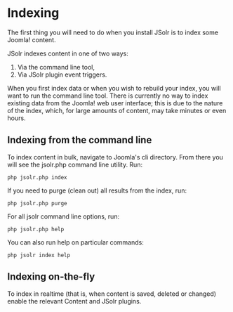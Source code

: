 # Indexing
The first thing you will need to do when you install JSolr is to index some Joomla! content.

JSolr indexes content in one of two ways:
1. Via the command line tool,
2. Via JSolr plugin event triggers.

When you first index data or when you wish to rebuild your index, you will want to run the command line tool. There is currently no way to index existing data from the Joomla! web user interface; this is due to the nature of the index, which, for large amounts of content, may take minutes or even hours.

## Indexing from the command line
To index content in bulk, navigate to Joomla's cli directory. From there you will see the jsolr.php command line utility.
Run:
```
php jsolr.php index
```
If you need to purge (clean out) all results from the index, run:
```
php jsolr.php purge
```
For all jsolr command line options, run:
```
php jsolr.php help
```
You can also run help on particular commands:
```
php jsolr index help
```

## Indexing on-the-fly
To index in realtime (that is, when content is saved, deleted or changed) enable the relevant Content and JSolr plugins.
